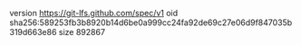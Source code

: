version https://git-lfs.github.com/spec/v1
oid sha256:589253fb3b8920b14d6be0a999cc24fa92de69c27e06d9f847035b319d663e86
size 892867
